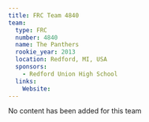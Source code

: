 ```yaml
---
title: FRC Team 4840
team:
  type: FRC
  number: 4840
  name: The Panthers
  rookie_year: 2013
  location: Redford, MI, USA
  sponsors:
    - Redford Union High School
  links:
    Website: 
---
```

No content has been added for this team
